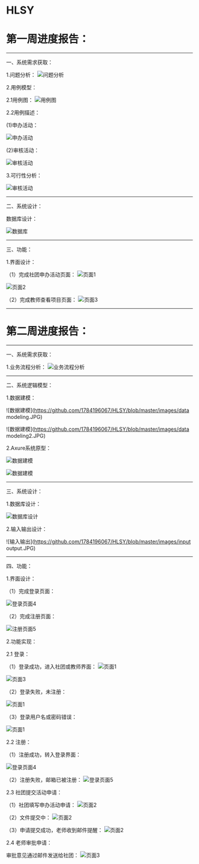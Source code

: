 # HLSY
# 第一周进度报告：

***

一、系统需求获取：



1.问题分析：
![问题分析](https://github.com/1784196067/HLSY/blob/master/images/wmjz.png)


2.用例模型：


2.1用例图：
![用例图](https://github.com/1784196067/HLSY/blob/master/images/ylt.png)


2.2用例描述：


(1)申办活动：


![申办活动](https://github.com/1784196067/HLSY/blob/master/images/ylms1.png)


(2)审核活动：


![审核活动](https://github.com/1784196067/HLSY/blob/master/images/ylms2.png)


3.可行性分析：


![审核活动](https://github.com/1784196067/HLSY/blob/master/images/kxxfx.png)

***

二、系统设计：


数据库设计：


![数据库](https://github.com/1784196067/HLSY/blob/master/images/sjk.jpg)

***

三、功能：


1.界面设计：


（1）完成社团申办活动页面：
![页面1](https://github.com/1784196067/HLSY/blob/master/images/stsbhd1.png)


![页面2](https://github.com/1784196067/HLSY/blob/master/images/stsbhd2.jpg)


（2）完成教师查看项目页面：
![页面3](https://github.com/1784196067/HLSY/blob/master/images/jsym.png)


***



# 第二周进度报告：

***

一、系统需求获取：



1.业务流程分析：
![业务流程分析](https://github.com/1784196067/HLSY/blob/master/images/ywlc.png)

***

二、系统逻辑模型：


1.数据建模：


![数据建模](https://github.com/1784196067/HLSY/blob/master/images/data modeling.JPG)


![数据建模](https://github.com/1784196067/HLSY/blob/master/images/data modeling2.JPG)


2.Axure系统原型：


![数据建模](https://github.com/1784196067/HLSY/blob/master/images/xtyx.JPG)


![数据建模](https://github.com/1784196067/HLSY/blob/master/images/xtyx2.JPG)


***

三、系统设计：


1.数据库设计：


![数据库设计](https://github.com/1784196067/HLSY/blob/master/images/sjksj.JPG)


2.输入输出设计：


![输入输出](https://github.com/1784196067/HLSY/blob/master/images/input output.JPG)


***

四、功能：


1.界面设计：


（1）完成登录页面：


![登录页面4](https://github.com/1784196067/HLSY/blob/master/images/login.jpg)


（2）完成注册页面：


![注册页面5](https://github.com/1784196067/HLSY/blob/master/images/register.png)


2.功能实现：


2.1 登录：


（1）登录成功，进入社团或教师界面：
![页面1](https://github.com/1784196067/HLSY/blob/master/images/stsbhd1.png)


![页面3](https://github.com/1784196067/HLSY/blob/master/images/jsym.png)


（2）登录失败，未注册：


![页面1](https://github.com/1784196067/HLSY/blob/master/images/bcz.jpg)


（3）登录用户名或密码错误：


![页面1](https://github.com/1784196067/HLSY/blob/master/images/error.jpg)


2.2 注册：


（1）注册成功，转入登录界面：


![登录页面4](https://github.com/1784196067/HLSY/blob/master/images/login.jpg)


（2）注册失败，邮箱已被注册：
![登录页面5](https://github.com/1784196067/HLSY/blob/master/images/yzc.png)


2.3 社团提交活动申请：


（1）社团填写申办活动申请：
![页面2](https://github.com/1784196067/HLSY/blob/master/images/stsbhd2.jpg)


（2）文件提交中：
![页面2](https://github.com/1784196067/HLSY/blob/master/images/tjz.jpg)


（3）申请提交成功，老师收到邮件提醒：
![页面2](https://github.com/1784196067/HLSY/blob/master/images/email.png)

2.4 老师审批申请：


审批意见通过邮件发送给社团：
![页面3](https://github.com/1784196067/HLSY/blob/master/images/email2.png)

